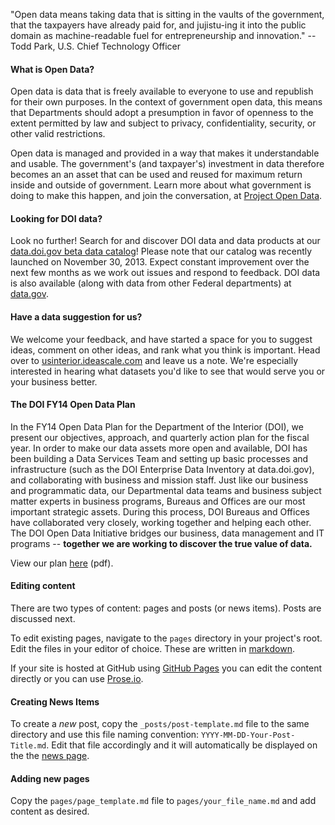 
"Open data means taking data that is sitting in the vaults of the government, that the taxpayers have already paid for, and jujistu-ing it into the public domain as machine-readable fuel for entrepreneurship and innovation." -- Todd Park, U.S. Chief Technology Officer


#### What is Open Data?

Open data is data that is freely available to everyone to use and republish for their own purposes. In the context of government open data, this means that Departments should adopt a presumption in favor of openness to the extent permitted by law and subject to privacy, confidentiality, security, or other valid restrictions.

Open data is managed and provided in a way that makes it understandable and usable. The government's (and taxpayer's) investment in data therefore becomes an an asset that can be used and reused for maximum return inside and outside of government. Learn more about what government is doing to make this happen, and join the conversation, at [Project Open Data](http://project-open-data.github.io/).


#### Looking for DOI data?

Look no further! Search for and discover DOI data and data products at our [data.doi.gov beta data catalog](http://data.doi.gov/)! Please note that our catalog was recently launched on November 30, 2013. Expect constant improvement over the next few months as we work out issues and respond to feedback. DOI data is also available (along with data from other Federal departments) at [data.gov](http://www.data.gov/).



#### Have a data suggestion for us?

We welcome your feedback, and have started a space for you to suggest ideas, comment on other ideas, and rank what you think is important. Head over to [usinterior.ideascale.com](http://usinterior.ideascale.com/) and leave us a note. We're especially interested in hearing what datasets you'd like to see that would serve you or your business better.


#### The DOI FY14 Open Data Plan

In the FY14 Open Data Plan for the Department of the Interior (DOI), we present our objectives, approach, and quarterly action plan for the fiscal year. In order to make our data assets more open and available, DOI has been building a Data Services Team and setting up basic processes and infrastructure (such as the DOI Enterprise Data Inventory at data.doi.gov), and collaborating with business and mission staff. Just like our business and programmatic data, our Departmental data teams and business subject matter experts in business programs, Bureaus and Offices are our most important strategic assets. During this process, DOI Bureaus and Offices have collaborated very closely, working together and helping each other. The DOI Open Data Initiative bridges our business, data management and IT programs -- **together we are working to discover the true value of data.**

View our plan [here](../assets/docs/DOIOpenDataFY14Plan.pdf) (pdf).


#### Editing content

There are two types of content: pages and posts (or news items). Posts are discussed next.

To edit existing pages, navigate to the ```pages``` directory in your project's root. Edit
the files in your editor of choice.  These are written in [markdown](https://daringfireball.net/projects/markdown/).

If your site is hosted at GitHub using [GitHub Pages](http://pages.github.com/) you can edit the content
directly or you can use [Prose.io](http://prose.io/).


#### Creating News Items 

To create a _new_ post, copy the ```_posts/post-template.md``` file to the same directory and use this
file naming convention: ```YYYY-MM-DD-Your-Post-Title.md```.  Edit that file accordingly and it 
will automatically be displayed on the the [news page](news.html).  


#### Adding new pages

Copy the ```pages/page_template.md``` file to ```pages/your_file_name.md``` and add content as desired.

